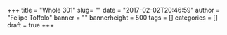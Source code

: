 +++
title = "Whole 301"
slug= ""
date = "2017-02-02T20:46:59"
author = "Felipe Toffolo"
banner = ""
bannerheight = 500
tags = []
categories = []
draft = true
+++
